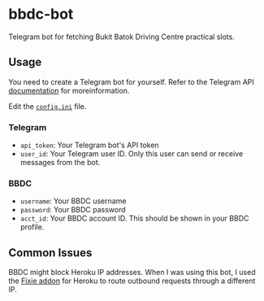 # bbdc-bot
 
Telegram bot for fetching Bukit Batok Driving Centre practical slots.

## Usage

You need to create a Telegram bot for yourself. Refer to the Telegram API [documentation](https://core.telegram.org/bots) for moreinformation.

Edit the [`config.ini`](config.ini) file.

### Telegram

- `api_token`: Your Telegram bot's API token
- `user_id`: Your Telegram user ID. Only this user can send or receive messages from the bot.

### BBDC

- `username`: Your BBDC username
- `password`: Your BBDC password
- `acct_id`: Your BBDC account ID. This should be shown in your BBDC profile.

## Common Issues

BBDC might block Heroku IP addresses. When I was using this bot, I used the [Fixie addon](https://elements.heroku.com/addons/fixie) for Heroku to route outbound requests through a different IP.
